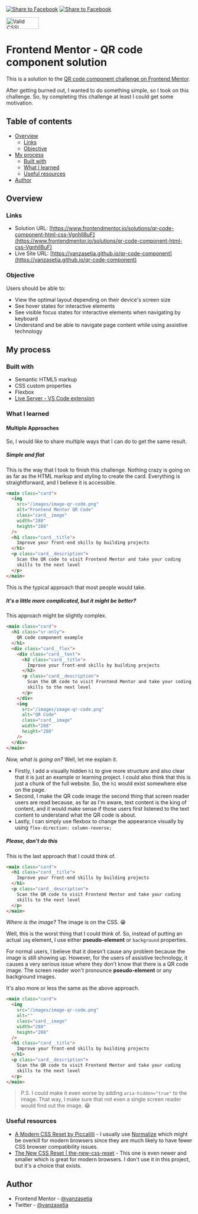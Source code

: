 <p align="left">
  <a href="https://www.facebook.com/sharer?u=https%3A%2F%2Fgithub.com%2Fvanzasetia%2Fqr-code-component" target="_blank"><img src="https://img.shields.io/badge/Facebook-Share-51c101?style=for-the-badge&logo=facebook&logoColor=white" alt="Share to Facebook"></a>
  <a href="https://twitter.com/intent/tweet?url=https%3A%2F%2Fgithub.com%2Fvanzasetia%2Fqr-code-component&text=I%27ve%20just%20found%20@vanzasetia%27s%20solution%20for%20the%20QR%20code%20component%20challenge%21&hashtags=FrontendMentor%2CCodeChallenge" target="_blank"><img src="https://img.shields.io/badge/Twitter-Share-51c101?style=for-the-badge&logo=twitter&logoColor=white" alt="Share to Facebook"></a>
</p>

<p>
  <a href="https://jigsaw.w3.org/css-validator/check/referer">
    <img 
      style="border:0;width:88px;height:31px"
      src="https://jigsaw.w3.org/css-validator/images/vcss-blue"
      alt="Valid CSS!" 
    />
  </a>
</p>

# Frontend Mentor - QR code component solution

This is a solution to the [QR code component challenge on Frontend Mentor](https://www.frontendmentor.io/challenges/qr-code-component-iux_sIO_H).

After getting burned out, I wanted to do something simple, so I took on this challenge. So, by completing this challenge at least I could get some motivation.

## Table of contents

- [Overview](#overview)
  - [Links](#links)
  - [Objective](#objective)
- [My process](#my-process)
  - [Built with](#built-with)
  - [What I learned](#what-i-learned)
  - [Useful resources](#useful-resources)
- [Author](#author)

## Overview

### Links

- Solution URL: [https://www.frontendmentor.io/solutions/qr-code-component-html-css-VgnhlI8uF](https://www.frontendmentor.io/solutions/qr-code-component-html-css-VgnhlI8uF)
- Live Site URL: [https://vanzasetia.github.io/qr-code-component](https://vanzasetia.github.io/qr-code-component)

### Objective
Users should be able to:

- View the optimal layout depending on their device's screen size
- See hover states for interactive elements
- See visible focus states for interactive elements when navigating by keyboard
- Understand and be able to navigate page content while using assistive technology

## My process

### Built with

- Semantic HTML5 markup
- CSS custom properties
- Flexbox
- [Live Server - VS Code extension](https://marketplace.visualstudio.com/items?itemName=ritwickdey.LiveServer)

### What I learned

#### Multiple Approaches

So, I would like to share multiple ways that I can do to get the same result.

##### Simple and flat

This is the way that I took to finish this challenge. Nothing crazy is going on as far as the HTML markup and styling to create the card. Everything is straightforward, and I believe it is accessible.

```html
<main class="card">
  <img
    src="/images/image-qr-code.png"
    alt="Frontend Mentor QR Code"
    class="card__image"
    width="288"
    height="288"
  />
  <h1 class="card__title">
    Improve your front-end skills by building projects
  </h1>
  <p class="card__description">
    Scan the QR code to visit Frontend Mentor and take your coding
    skills to the next level
  </p>
</main>
```

This is the typical approach that most people would take.

##### It's a little more complicated, but it might be better?

This approach might be slightly complex.

```html
<main class="card">
  <h1 class="sr-only">
    QR code component example
  </h1>
  <div class="card__flex">
    <div class="card__text">
      <h2 class="card__title">
        Improve your front-end skills by building projects
      </h2>
      <p class="card__description">
        Scan the QR code to visit Frontend Mentor and take your coding
        skills to the next level
      </p>
    </div>
    <img
      src="/images/image-qr-code.png"
      alt="QR Code"
      class="card__image"
      width="288"
      height="288"
    />
  </div>
</main>
```

*Now, what is going on?* Well, let me explain it.
* Firstly, I add a visually hidden `h1` to give more structure and also clear that it is just an example or learning project. I could also think that this is just a chunk of the full website. So, the `h1` would exist somewhere else on the page.
* Second, I make the QR code image the second thing that screen reader users are read because, as far as I'm aware, text content is the king of content, and it would make sense if those users first listened to the text content to understand what the QR code is about.
* Lastly, I can simply use flexbox to change the appearance visually by using `flex-direction: column-reverse;`

##### Please, don't do this
This is the last approach that I could think of.

```html
<main class="card">
  <h1 class="card__title">
    Improve your front-end skills by building projects
  </h1>
  <p class="card__description">
    Scan the QR code to visit Frontend Mentor and take your coding
    skills to the next level
  </p>
</main>
```

*Where is the image?* The image is on the CSS. 😁

Well, this is the worst thing that I could think of. So, instead of putting an actual `img` element, I use either **pseudo-element** or `background` properties.

For normal users, I believe that it doesn't cause any problem because the image is still showing up. However, for the users of assistive technology, it causes a very serious issue where they don't know that there is a QR code image. The screen reader won't pronounce **pseudo-element** or any background images.

It's also more or less the same as the above approach.

```html
<main class="card">
  <img
    src="/images/image-qr-code.png"
    alt=""
    class="card__image"
    width="288"
    height="288"
  />
  <h1 class="card__title">
    Improve your front-end skills by building projects
  </h1>
  <p class="card__description">
    Scan the QR code to visit Frontend Mentor and take your coding
    skills to the next level
  </p>
</main>
```

> P.S. I could make it even worse by adding `aria-hidden="true"` to the image. That way, I make sure that not even a single screen reader would find out the image. 😂

### Useful resources
- [A Modern CSS Reset by Piccalilli](https://piccalil.li/blog/a-modern-css-reset/) - I usually use [Normalize](https://necolas.github.io/normalize.css/) which might be overkill for modern browsers since they are much likely to have fewer CSS browser compatibility issues.
- [The New CSS Reset | the-new-css-reset](https://elad2412.github.io/the-new-css-reset/) - This one is even newer and smaller which is great for modern browsers. I don't use it in this project, but it's a choice that exists.

## Author

- Frontend Mentor - [@vanzasetia](https://www.frontendmentor.io/profile/vanzasetia)
- Twitter - [@vanzasetia](https://www.twitter.com/vanzasetia)
